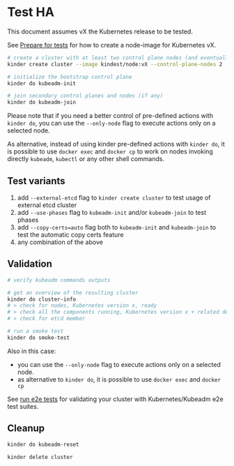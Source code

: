 # Test HA

This document assumes vX the Kubernetes release to be tested.

See [Prepare for tests](prepare-for-tests.md) for how to create a node-image for Kubernetes vX.

```bash
# create a cluster with at least two control plane nodes (and eventually some worker node)
kinder create cluster --image kindest/node:vX --control-plane-nodes 2 --workers-nodes 0

# initialize the bootstrap control plane
kinder do kubeadm-init

# join secondary control planes and nodes (if any)
kinder do kubeadm-join
```

Please note that if you need a better control of pre-defined actions with `kinder do`, you can use
the `--only-node` flag to execute actions only on a selected node.

As alternative, instead of using kinder pre-defined actions with `kinder do`, it is possible to
use `docker exec` and `docker cp` to work on nodes invoking directly `kubeadm`, `kubectl` or
any other shell commands.

## Test variants

1. add `--external-etcd` flag to `kinder create cluster` to test usage of external etcd cluster
2. add `--use-phases` flag to `kubeadm-init` and/or `kubeadm-join` to test phases
3. add `--copy-certs=auto` flag both to `kubeadm-init` and `kubeadm-join` to test the automatic copy certs feature
4. any combination of the above

## Validation

```bash
# verify kubeadm commands outputs

# get an overview of the resulting cluster
kinder do cluster-info
# > check for nodes, Kubernetes version x, ready
# > check all the components running, Kubernetes version x + related dependencies
# > check for etcd member

# run a smoke test
kinder do smoke-test
```

Also in this case:

- you can use the `--only-node` flag to execute actions only on a selected node.
- as alternative to `kinder do`, it is possible to use `docker exec` and `docker cp`

See [run e2e tests](e2e-test.md) for validating your cluster with Kubernetes/Kubeadm e2e test suites.

## Cleanup

```bash
kinder do kubeadm-reset

kinder delete cluster
```
